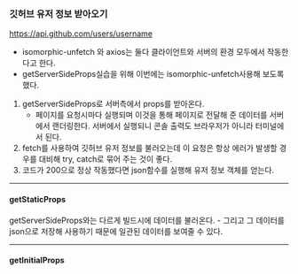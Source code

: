### 깃허브 유저 정보 받아오기

https://api.github.com/users/username

- isomorphic-unfetch 와 axios는 둘다 클라이언트와 서버의 환경 모두에서 작동한다고 한다.
- getServerSideProps실습을 위해 이번에는 isomorphic-unfetch사용해 보도록 했다.

1.  getServerSideProps로 서버측에서 props를 받아온다.
    - 페이지를 요청시마다 실행되며 이것을 통해 페이지로 전달해 준 데이터를 서버에서 랜더링한다.
      서버에서 실행되니 콘솔 출력도 브라우저가 아니라 터미널에서 된다.
2.  fetch를 사용하여 깃허브 유저 정보를 불러오는데 이 요청은 항상 에러가 발생할 경우를 대비해 try, catch로 묶어 주는 것이 좋다.
3.  코드가 200으로 정상 작동했다면 json함수를 실행해 유저 정보 객체를 얻는다.

---

#### getStaticProps

getServerSideProps와는 다르게 빌드시에 데이터를 불러온다. - 그리고 그 데이터를 json으로 저장해 사용하기 때문에 일관된 데이터를 보여줄 수 있다.

---

#### getInitialProps
